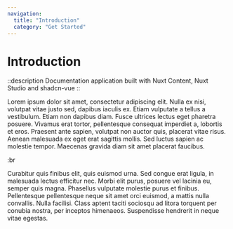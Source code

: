 ```yaml
---
navigation:
  title: "Introduction"
  category: "Get Started"
---
```


# Introduction

::description
Documentation application built with Nuxt Content, Nuxt Studio and shadcn-vue
::

Lorem ipsum dolor sit amet, consectetur adipiscing elit. Nulla ex nisi, volutpat vitae justo sed, dapibus iaculis ex.
Etiam vulputate a tellus a vestibulum. Etiam non dapibus diam. Fusce ultrices lectus eget pharetra posuere. Vivamus erat
tortor, pellentesque consequat imperdiet a, lobortis et eros. Praesent ante sapien, volutpat non auctor quis, placerat
vitae risus. Aenean malesuada ex eget erat sagittis mollis. Sed luctus sapien ac molestie tempor. Maecenas gravida diam
sit amet placerat faucibus.

:br

Curabitur quis finibus elit, quis euismod urna. Sed congue erat ligula, in malesuada lectus efficitur nec. Morbi elit
purus, posuere vel lacinia eu, semper quis magna. Phasellus vulputate molestie purus et finibus. Pellentesque
pellentesque neque sit amet orci euismod, a mattis nulla convallis. Nulla facilisi. Class aptent taciti sociosqu ad
litora torquent per conubia nostra, per inceptos himenaeos. Suspendisse hendrerit in neque vitae egestas.
